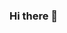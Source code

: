 ### Hi there 👋

<!--
**aniruddha-10/aniruddha-10** is a ✨ _special_ ✨ repository because its `README.md` (this file) appears on your GitHub profile.

- 🔭 I’m currently doing Undergrad at University of Calgary ...
- 🌱 I’m currently learning Python
- 👯 I’m looking to collaborate on Python and Java projects
- 💬 Ask me about anything 
- 📫 How to reach me: Insta ID-_.aniiiiii._10 Facebook-Aniruddha Khan
  😄 Pronouns: He/Him
- ⚡ Fun fact: Too Alien for Earth and Too Human for Outer Space
-->

